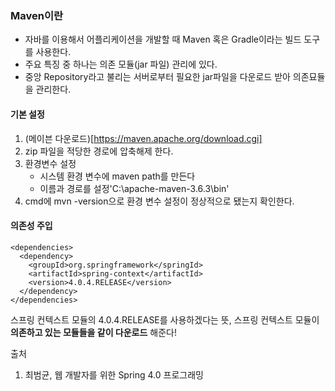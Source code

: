 ### Maven이란

- 자바를 이용해서 어플리케이션을 개발할 때 Maven 혹은 Gradle이라는 빌드 도구를 사용한다.
- 주요 특징 중 하나는 의존 모듈(jar 파일) 관리에 있다.
- 중앙 Repository라고 불리는 서버로부터 필요한 jar파일을 다운로드 받아 의존묘듈을 관리한다.

#### 기본 설정
1. (메이븐 다운로드)[https://maven.apache.org/download.cgi]
2. zip 파일을 적당한 경로에 압축해제 한다.
3. 환경변수 설정
   - 시스템 환경 변수에 maven path를 만든다 
   - 이름과 경로를 설정'C:\apache-maven-3.6.3\bin'
4. cmd에 mvn -version으로 환경 변수 설정이 정상적으로 됐는지 확인한다.

#### 의존성 주입
```
<dependencies>
  <dependency>
    <groupId>org.springframework</springId>
    <artifactId>spring-context</artifactId>
    <version>4.0.4.RELEASE</version>
  </dependency>
</dependencies>
```
스프링 컨텍스트 모듈의 4.0.4.RELEASE를 사용하겠다는 뜻, 스프링 컨텍스트 모듈이 **의존하고 있는 모듈들을 같이 다운로드** 해준다!

출처
1) 최범균, 웹 개발자를 위한 Spring 4.0 프로그래밍